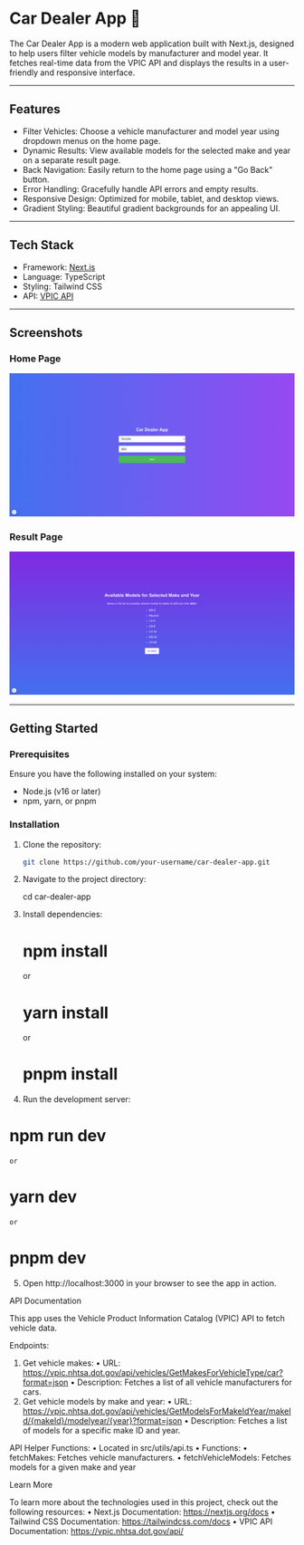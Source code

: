 # Car Dealer App 🚗

The Car Dealer App is a modern web application built with Next.js, designed to help users filter vehicle models by manufacturer and model year. It fetches real-time data from the VPIC API and displays the results in a user-friendly and responsive interface.

---

## Features

- Filter Vehicles: Choose a vehicle manufacturer and model year using dropdown menus on the home page.
- Dynamic Results: View available models for the selected make and year on a separate result page.
- Back Navigation: Easily return to the home page using a "Go Back" button.
- Error Handling: Gracefully handle API errors and empty results.
- Responsive Design: Optimized for mobile, tablet, and desktop views.
- Gradient Styling: Beautiful gradient backgrounds for an appealing UI.

---

## Tech Stack

- Framework: [Next.js](https://nextjs.org)
- Language: TypeScript
- Styling: Tailwind CSS
- API: [VPIC API](https://vpic.nhtsa.dot.gov/api/)

---

## Screenshots

### Home Page
![Home Page](./public/screenshots/home.png)

### Result Page
![Result Page](./public/screenshots/result.png)

---

## Getting Started

### Prerequisites

Ensure you have the following installed on your system:

- Node.js (v16 or later)
- npm, yarn, or pnpm

### Installation

1. Clone the repository:
   ```bash
   git clone https://github.com/your-username/car-dealer-app.git

2.	Navigate to the project directory:

    cd car-dealer-app

3.	Install dependencies:

    # npm install
    or
    # yarn install
    or
    # pnpm install

4.	Run the development server:

   # npm run dev
    or
   # yarn dev
    or
   # pnpm dev

5.	Open http://localhost:3000 in your browser to see the app in action.

API Documentation

This app uses the Vehicle Product Information Catalog (VPIC) API to fetch vehicle data.

Endpoints:
1.	Get vehicle makes:
•	URL: https://vpic.nhtsa.dot.gov/api/vehicles/GetMakesForVehicleType/car?format=json
•	Description: Fetches a list of all vehicle manufacturers for cars.
2.	Get vehicle models by make and year:
•	URL: https://vpic.nhtsa.dot.gov/api/vehicles/GetModelsForMakeIdYear/makeId/{makeId}/modelyear/{year}?format=json
•	Description: Fetches a list of models for a specific make ID and year.

API Helper Functions:
•	Located in src/utils/api.ts
•	Functions:
•	fetchMakes: Fetches vehicle manufacturers.
•	fetchVehicleModels: Fetches models for a given make and year

Learn More

To learn more about the technologies used in this project, check out the following resources:
•	Next.js Documentation: https://nextjs.org/docs
•	Tailwind CSS Documentation: https://tailwindcss.com/docs
•	VPIC API Documentation: https://vpic.nhtsa.dot.gov/api/